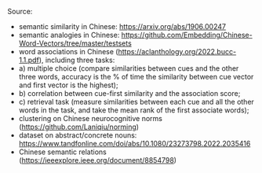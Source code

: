 Source:

- semantic similarity in Chinese: https://arxiv.org/abs/1906.00247
- semantic analogies in Chinese: https://github.com/Embedding/Chinese-Word-Vectors/tree/master/testsets
- word associations in Chinese (https://aclanthology.org/2022.bucc-1.1.pdf), including three tasks:
-   a) multiple choice (compare similarities between cues and the other three words, accuracy is the % of time the similarity between cue vector and first vector is the highest);
-   b) correlation between cue-first similarity and the association score;
-   c) retrieval task (measure similarities between each cue and all the other words in the task, and take the mean rank of the first associate words);
- clustering on Chinese neurocognitive norms (https://github.com/Laniqiu/norming)
- dataset on abstract/concrete nouns: https://www.tandfonline.com/doi/abs/10.1080/23273798.2022.2035416
- Chinese semantic relations (https://ieeexplore.ieee.org/document/8854798)
